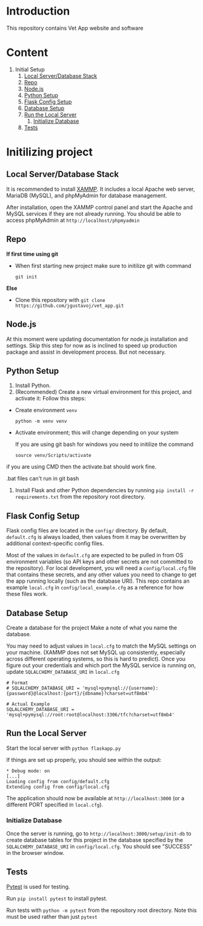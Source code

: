# Introduction

This repository contains Vet App website and software 

# Content 

1. Initial Setup
    1. [Local Server/Database Stack](#local-serverdatabase-stack)
    1. [Repo](#repo)
    1. [Node.js](#nodejs)
    1. [Python Setup](#python-setup)
    1. [Flask Config Setup](#flask-config-setup)
    1. [Database Setup](#database-setup)
    1. [Run the Local Server](#run-the-local-server)
        1. [Initialize Database](#initialize-database)
    1. [Tests](#tests)

# Initilizing project

## Local Server/Database Stack

It is recommended to install [XAMMP](https://www.apachefriends.org/index.html). It includes a local Apache web server, MariaDB (MySQL), and phpMyAdmin for database management.

After installation, open the XAMMP control panel and start the Apache and MySQL services if they are not already running. You should be able to access phpMyAdmin at `http://localhost/phpmyadmin`

## Repo

<b> If first time using git </b>
- When first starting new project make sure to initilize git with command 

    `git init`

<b> Else </b>
- Clone this repository with `git clone https://github.com/jgustavoj/vet_app.git `

## Node.js

At this moment were updating documentation for node.js installation and settings. Skip this step for now as is inclined to speed up production package and assist in development process. But not necessary. 

<!---
[Node.js is required in this project primarily for Webpack, which bundles and minifies SCSS->CSS and JavaScript.

1. (Recommended) Install [NVM](https://github.com/nvm-sh/nvm) to manage multiple node versions. If using Windows, install [`nvm-windows`](https://github.com/coreybutler/nvm-windows)
    * For `nvm-windows` it is recommended to use the installer found in `nvm-setup.zip` at https://github.com/coreybutler/nvm-windows/releases
1. Install nodejs -- [https://nodejs.org/en/download/](https://nodejs.org/en/download/)
    * As of 2022, node 14.15.4 LTS is confirmed to be working with this project
    * If using NVM, use e.g. `nvm install 14.15.4` followed by `nvm use 14.15.4`
1. Run `npm install` from the repository root directory to install all required node modules. This may take a few minutes.
    * There may be a warning message about security updates. `npm audit fix` should (hopefully) resolve these.
    
    * For potential issues with rpm install and nan run the following commands to install nan globally:
    
    	`npm i -g nan`
    
    	`export NODE_PATH=$(npm root -g)`
	
    * Common error `npm WARN enoent ENOENT: no such file or directory, open 'C:\Users\Nuwanst\package.json'` 
    * Follow this steps:
  
		a) Delete package.json and package-lock.json file

		b) type `npm init`

		c) type `npm install`
	
  	
    * For Mac users and potential issues with No Xcode or CLT version detected, follow the following instructions:
    
		a) First, get the location of the installed command-line tools by running the command below:

		`xcode-select --print-path`

		b) Knowing the path to the currently installed command-line tools from the previous step, You can now go ahead and 
	    remove it from the system. For the next set of commands, you need sudo privileges to run successfully.

	    `sudo rm -r -f /Library/Developer/CommandLineTools`

		c) Proceed to run the following command:

		`xcode-select --install`

		d)Finally continue to use the npm package managment tool to install dependencies:

		`npm install`
    
1. To confirm node/webpack setup, run `npm run build` to recompile assets. If there aren't any obvious error messages, it probably worked. To be doubly sure, you can delete `static/css/*.bundle.min.css` and `static/js/*.bundle.min.js` files prior to running `npm run build` and see if they reappear after it runs.


Typically, you should only need `npm run build` to rebuild all static assets. However, these are the other options:

* `npm run build-dev`

    Build only non-minified files. (I.e. `.bundle.css` and `.bundle.js` files).

* `npm run build-prod`

    Build only minified files. (I.e. `.bundle.min.css` and `.bundle.min.js` files).

* `npm run build`

    Build everything. Effectively the same as running `build-dev` and then `build-prod`
](url)

-->
## Python Setup

1. Install Python.
1. (Recommended) Create a new virtual environment for this project, and activate it: Follow this steps: 

- Create environment `venv`

    `python -m venv venv`

- Activate environment; this will change depending on your system 

    If you are using git bash for windows you need to initilize the command

  `source venv/Scripts/activate`

if you are using CMD then the activate.bat should work fine.

.bat files can't run in git bash

1. Install Flask and other Python dependencies by running `pip install -r requirements.txt` from the repository root directory.

## Flask Config Setup

Flask config files are located in the `config/` directory. By default, `default.cfg` is always loaded, then values from it may be overwritten by additional context-specific config files. 

Most of the values in `default.cfg` are expected to be pulled in from OS environment variables (so API keys and other secrets are not committed to the repository). For local development, you will need a `config/local.cfg` file that contains these secrets, and any other values you need to change to get the app running locally (such as the database URI). This repo contains an example `local.cfg` in `config/local_example.cfg` as a reference for how these files work.

## Database Setup

Create a database for the project Make a note of what you name the database.

You may need to adjust values in `local.cfg` to match the MySQL settings on your machine. (XAMMP does not set MySQL up consistently, especially across different operating systems, so this is hard to predict). Once you figure out your credentials and which port the MySQL service is running on, update `SQLALCHEMY_DATABASE_URI` in `local.cfg`
    
    
    # Format
    # SQLALCHEMY_DATABASE_URI = 'mysql+pymysql://{username}:{password}@localhost:{port}/{dbname}?charset=utf8mb4'

    # Actual Example
    SQLALCHEMY_DATABASE_URI = 'mysql+pymysql://root:root@localhost:3306/tfc?charset=utf8mb4'
    
## Run the Local Server

Start the local server with `python flaskapp.py`

If things are set up properly, you should see within the output:

    * Debug mode: on
    [...]
    Loading config from config/default.cfg
    Extending config from config/local.cfg

The application should now be available at `http://localhost:3000` (or a different PORT specified in `local.cfg`).


### Initialize Database

Once the server is running, go to `http://localhost:3000/setup/init-db` to create database tables for this project in the database specified by the `SQLALCHEMY_DATABASE_URI` in `config/local.cfg`. You should see "SUCCESS" in the browser window.


## Tests

[Pytest](https://pytest.org/) is used for testing. 

Run `pip install pytest` to install pytest. 

Run tests with `python -m pytest` from the repository root directory. Note this must be used rather than just `pytest` 

